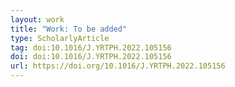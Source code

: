 ```yaml
---
layout: work
title: "Work: To be added"
type: ScholarlyArticle
tag: doi:10.1016/J.YRTPH.2022.105156
doi: doi:10.1016/J.YRTPH.2022.105156
url: https://doi.org/10.1016/J.YRTPH.2022.105156
---
```

